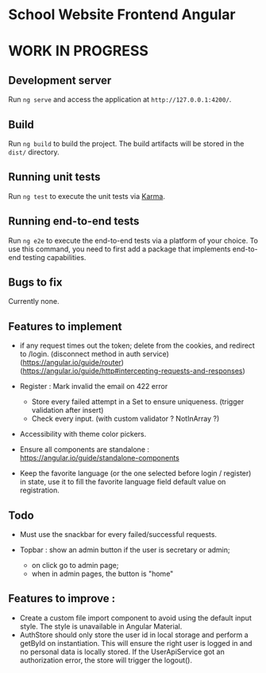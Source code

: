 # School Website Frontend Angular

# WORK IN PROGRESS

## Development server
Run `ng serve` and access the application at `http://127.0.0.1:4200/`.

## Build
Run `ng build` to build the project. The build artifacts will be stored in the `dist/` directory.

## Running unit tests

Run `ng test` to execute the unit tests via [Karma](https://karma-runner.github.io).

## Running end-to-end tests

Run `ng e2e` to execute the end-to-end tests via a platform of your choice. To use this command, you need to first add a package that implements end-to-end testing capabilities.

## Bugs to fix
Currently none.

## Features to implement
- if any request times out the token; delete from the cookies, and redirect to /login. (disconnect method in auth service) (https://angular.io/guide/router) (https://angular.io/guide/http#intercepting-requests-and-responses)

- Register : Mark invalid the email on 422 error
  - Store every failed attempt in a Set to ensure uniqueness. (trigger validation after insert)
  - Check every input. (with custom validator ? NotInArray ?)

- Accessibility with theme color pickers.
- Ensure all components are standalone : https://angular.io/guide/standalone-components

- Keep the favorite language (or the one selected before login / register) in state, use it to fill the favorite language field default value on registration.


## Todo
- Must use the snackbar for every failed/successful requests.


- Topbar : show an admin button if the user is secretary or admin; 
  - on click go to admin page;
  - when in admin pages, the button is "home"


## Features to improve :
- Create a custom file import component to avoid using the default input style. The style is unavailable in Angular Material.
- AuthStore should only store the user id in local storage and perform a getById on instantiation. This will ensure the right user is logged in and no personal data is locally stored. If the UserApiService got an authorization error, the store will trigger the logout().
